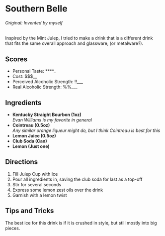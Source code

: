 # Southern Belle 

###### Original: Invented by myself

Inspired by the Mint Julep, I tried to make a drink that is a different drink
that fits the same overall approach and glassware, (or metalware?).

## Scores
- Personal Taste: ****_
- Cost: $$$__
- Perceived Alcoholic Strength: !!___
- Real Alcoholic Strength: %%___

## Ingredients
- **Kentucky Straight Bourbon (1oz)**  
*Evan Williams is my favorite in general*
- **Cointreau (0.5oz)**  
*Any similar orange liqueur might do, but I think Cointreau is best for this*
- **Lemon Juice (0.5oz)**  
- **Club Soda (Can)**  
- **Lemon (Just one)**

## Directions
1. Fill Julep Cup with Ice
2. Pour all ingredients in, saving the club soda for last as a top-off
3. Stir for several seconds
4. Express some lemon zest oils over the drink
4. Garnish with a lemon twist

## Tips and Tricks
The best ice for this drink is if it is crushed in style, but still mostly into
big pieces. 

